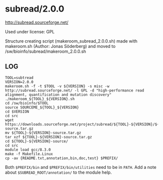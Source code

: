 subread/2.0.0
========================

<http://subread.sourceforge.net/>

Used under license:
GPL

Structure creating script (makeroom_subread_2.0.0.sh) made with makeroom.sh (Author: Jonas Söderberg) and moved to /sw/bioinfo/subread/makeroom_2.0.0.sh

LOG
---

    TOOL=subtread
    VERSION=2.0.0
    makeroom.sh -f -t $TOOL -v ${VERSION} -s misc -w http://subread.sourceforge.net/ -l GPL -d "high-performance read alignment, quantification and mutation discovery"
    ./makeroom_${TOOL}_${VERSION}.sh
    cd /sw/bioinfo/$TOOL
    source SOURCEME_${TOOL}_${VERSION}
    cd $VERSION
    cd src
    wget https://downloads.sourceforge.net/project/subread/${TOOL}-${VERSION}/${TOOL}-${VERSION}-source.tar.gz
    mv ${TOOL}-${VERSION}-source.tar.gz
    tar xzf ${TOOL}-${VERSION}-source.tar.gz
    cd ${TOOL}-${VERSION}-source/
    cd src
    module load gcc/8.3.0
    make -f Makefile.Linux 
    cp -av {README.txt,annotation,bin,doc,test} $PREFIX/

Both `$PREFIX/bin` and `$PREFIX/bin/utilities` need to be in `PATH`.
Add a note about `$SUBREAD_ROOT/annotation/` to the module help.
